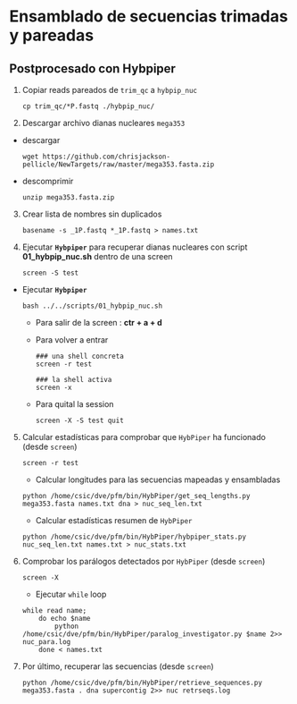 # Ensamblado de secuencias trimadas y pareadas
## Postprocesado con Hybpiper

1. Copiar reads pareados de `trim_qc` a `hybpip_nuc`

    ````
    cp trim_qc/*P.fastq ./hybpip_nuc/
    ````
2. Descargar archivo dianas nucleares `mega353`

*   descargar
    ````
    wget https://github.com/chrisjackson-pellicle/NewTargets/raw/master/mega353.fasta.zip
    ````
* descomprimir 
    ````
    unzip mega353.fasta.zip
    ```` 
3. Crear lista de nombres sin duplicados
    ````
    basename -s _1P.fastq *_1P.fastq > names.txt
    ````
4. Ejecutar **`Hybpiper`** para recuperar dianas nucleares con script **01_hybpip_nuc.sh** dentro de una screen

    ````
    screen -S test
    ````
    

* Ejecutar **`Hybpiper`**

    ````
    bash ../../scripts/01_hybpip_nuc.sh
    
    ````
    * Para salir de la screen : **ctr + a + d**  
    * Para volver a entrar
    
        ````
        ### una shell concreta
        screen -r test  

        ### la shell activa
        screen -x
        ````

    * Para quital la session 
        ````
        screen -X -S test quit
        ````
5. Calcular estadísticas para comprobar que `HybPiper` ha funcionado (desde `screen`)
    ```
    screen -r test
    ```
    * Calcular longitudes para las secuencias mapeadas y ensambladas
    ```
    python /home/csic/dve/pfm/bin/HybPiper/get_seq_lengths.py mega353.fasta names.txt dna > nuc_seq_len.txt
    ```
    * Calcular estadísticas resumen de `HybPiper`
    ```
    python /home/csic/dve/pfm/bin/HybPiper/hybpiper_stats.py nuc_seq_len.txt names.txt > nuc_stats.txt
    ```
6. Comprobar los parálogos detectados por `HybPiper` (desde `screen`)
    ```
    screen -X
    ```
    * Ejecutar `while` loop
    ```
    while read name;
        do echo $name
            python /home/csic/dve/pfm/bin/HybPiper/paralog_investigator.py $name 2>> nuc_para.log
        done < names.txt
    ```
7. Por último, recuperar las secuencias (desde `screen`)
    ```
    python /home/csic/dve/pfm/bin/HybPiper/retrieve_sequences.py mega353.fasta . dna supercontig 2>> nuc retrseqs.log 
    ```